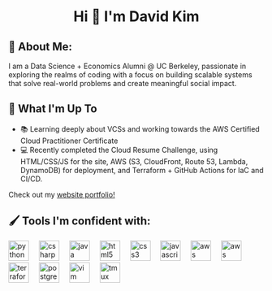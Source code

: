 <h1 align="center">Hi 👋 I'm David Kim
<link rel="stylesheet" type='text/css' href="https://cdn.jsdelivr.net/gh/devicons/devicon@latest/devicon.min.css" />
</h1>

## 💫 About Me:
I am a Data Science + Economics Alumni @ UC Berkeley, passionate in exploring the realms of coding with a focus on building scalable systems that solve real-world problems and create meaningful social impact.

## 🚀 What I'm Up To

- 📚 Learning deeply about VCSs and working towards the AWS Certified Cloud Practitioner Certificate
- 💻 Recently completed the Cloud Resume Challenge, using HTML/CSS/JS for the site, AWS (S3, CloudFront, Route 53, Lambda, DynamoDB) for deployment, and Terraform + GitHub Actions for IaC and CI/CD.

Check out my [website portfolio!](https://davjhkim.com/)

## 🖌️ Tools I'm confident with:
<div align="left">
  <img src="https://cdn.jsdelivr.net/gh/devicons/devicon@latest/icons/python/python-original.svg" height="40" alt="python logo"  />
  <img width="12" />
  <img src="https://cdn.jsdelivr.net/gh/devicons/devicon@latest/icons/csharp/csharp-original.svg" height="40" alt="csharp logo"  />
  <img width="12" />
  <img src="https://cdn.jsdelivr.net/gh/devicons/devicon/icons/java/java-original.svg" height="40" alt="java logo"  />
  <img width="12" />
  <img src="https://cdn.jsdelivr.net/gh/devicons/devicon/icons/html5/html5-original.svg" height="40" alt="html5 logo"  />
  <img width="12" />
  <img src="https://cdn.jsdelivr.net/gh/devicons/devicon/icons/css3/css3-original.svg" height="40" alt="css3 logo"  />
  <img width="12" />
  <img src="https://cdn.jsdelivr.net/gh/devicons/devicon/icons/javascript/javascript-original.svg" height="40" alt="javascript logo"  />
  <img width="12" />
  <img src="https://cdn.jsdelivr.net/gh/devicons/devicon@latest/icons/amazonwebservices/amazonwebservices-plain-wordmark.svg" height="40" alt="aws logo"  />
  <img width="12" />
  <img src="https://cdn.jsdelivr.net/gh/devicons/devicon@latest/icons/git/git-original.svg" height="40" alt="aws logo"  />
  <img width="12" />
  <img src="https://cdn.jsdelivr.net/gh/devicons/devicon@latest/icons/terraform/terraform-original.svg" height="40" alt="terraform logo"  />
  <img width="12" />
  <img src="https://cdn.jsdelivr.net/gh/devicons/devicon/icons/postgresql/postgresql-original.svg" height="40" alt="postgresql logo"  />
  <img width="12" />
  <img src="https://cdn.jsdelivr.net/gh/devicons/devicon@latest/icons/vim/vim-original.svg" height="40" alt="vim logo"  />
  <img width="12" />
  <img src="https://cdn.jsdelivr.net/gh/devicons/devicon@latest/icons/tmux/tmux-original.svg" height="40" alt="tmux logo"  />
  <img width="12" />
</div>

